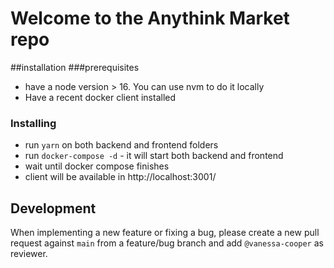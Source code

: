 # Welcome to the Anythink Market repo

##installation
###prerequisites 
* have a node version > 16. You can use nvm to do it locally
* Have a recent docker client installed
### Installing
* run `yarn` on both backend and frontend folders
* run `docker-compose -d` - it will start both backend and frontend
* wait until docker compose finishes
* client will be available in http://localhost:3001/ 


## Development

When implementing a new feature or fixing a bug, please create a new pull request against `main` from a feature/bug branch and add `@vanessa-cooper` as reviewer.
